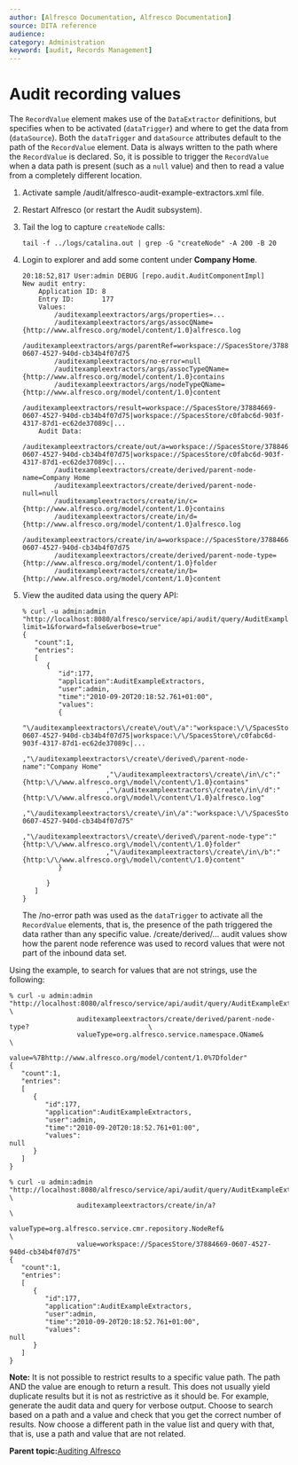 ```yaml
---
author: [Alfresco Documentation, Alfresco Documentation]
source: DITA reference
audience: 
category: Administration
keyword: [audit, Records Management]
---
```


# Audit recording values

The `RecordValue` element makes use of the `DataExtractor` definitions, but specifies when to be activated \(`dataTrigger`\) and where to get the data from \(`dataSource`\). Both the `dataTrigger` and `dataSource` attributes default to the path of the `RecordValue` element. Data is always written to the path where the `RecordValue` is declared. So, it is possible to trigger the `RecordValue` when a data path is present \(such as a `null` value\) and then to read a value from a completely different location.

1.  Activate sample /audit/alfresco-audit-example-extractors.xml file.

2.  Restart Alfresco \(or restart the Audit subsystem\).

3.  Tail the log to capture `createNode` calls:

    ```
    tail -f ../logs/catalina.out | grep -G "createNode" -A 200 -B 20
    ```

4.  Login to explorer and add some content under **Company Home**.

    ```
    20:18:52,817 User:admin DEBUG [repo.audit.AuditComponentImpl] 
    New audit entry: 
    	Application ID: 8
    	Entry ID:       177
    	Values:         
    		/auditexampleextractors/args/properties=...
    		/auditexampleextractors/args/assocQName={http://www.alfresco.org/model/content/1.0}alfresco.log
    		/auditexampleextractors/args/parentRef=workspace://SpacesStore/37884669-0607-4527-940d-cb34b4f07d75
    		/auditexampleextractors/no-error=null
    		/auditexampleextractors/args/assocTypeQName={http://www.alfresco.org/model/content/1.0}contains
    		/auditexampleextractors/args/nodeTypeQName={http://www.alfresco.org/model/content/1.0}content
    		/auditexampleextractors/result=workspace://SpacesStore/37884669-0607-4527-940d-cb34b4f07d75|workspace://SpacesStore/c0fabc6d-903f-4317-87d1-ec62de37089c|...
    	Audit Data: 
    		/auditexampleextractors/create/out/a=workspace://SpacesStore/37884669-0607-4527-940d-cb34b4f07d75|workspace://SpacesStore/c0fabc6d-903f-4317-87d1-ec62de37089c|...
    		/auditexampleextractors/create/derived/parent-node-name=Company Home
    		/auditexampleextractors/create/derived/parent-node-null=null
    		/auditexampleextractors/create/in/c={http://www.alfresco.org/model/content/1.0}contains
    		/auditexampleextractors/create/in/d={http://www.alfresco.org/model/content/1.0}alfresco.log
    		/auditexampleextractors/create/in/a=workspace://SpacesStore/37884669-0607-4527-940d-cb34b4f07d75
    		/auditexampleextractors/create/derived/parent-node-type={http://www.alfresco.org/model/content/1.0}folder
    		/auditexampleextractors/create/in/b={http://www.alfresco.org/model/content/1.0}content
    ```

5.  View the audited data using the query API:

    ```
    % curl -u admin:admin "http://localhost:8080/alfresco/service/api/audit/query/AuditExampleExtractors?limit=1&forward=false&verbose=true"
    {
       "count":1,
       "entries": 
       [
          {
             "id":177,
             "application":AuditExampleExtractors,
             "user":admin,
             "time":"2010-09-20T20:18:52.761+01:00",
             "values":
             {
                         "\/auditexampleextractors\/create\/out\/a":"workspace:\/\/SpacesStore\/37884669-0607-4527-940d-cb34b4f07d75|workspace:\/\/SpacesStore\/c0fabc6d-903f-4317-87d1-ec62de37089c|...
                         ,"\/auditexampleextractors\/create\/derived\/parent-node-name":"Company Home"
                         ,"\/auditexampleextractors\/create\/in\/c":"{http:\/\/www.alfresco.org\/model\/content\/1.0}contains"
                         ,"\/auditexampleextractors\/create\/in\/d":"{http:\/\/www.alfresco.org\/model\/content\/1.0}alfresco.log"
                         ,"\/auditexampleextractors\/create\/in\/a":"workspace:\/\/SpacesStore\/37884669-0607-4527-940d-cb34b4f07d75"
                         ,"\/auditexampleextractors\/create\/derived\/parent-node-type":"{http:\/\/www.alfresco.org\/model\/content\/1.0}folder"
                         ,"\/auditexampleextractors\/create\/in\/b":"{http:\/\/www.alfresco.org\/model\/content\/1.0}content"
             }
             
          }
       ]
    }
    ```

    The /no-error path was used as the `dataTrigger` to activate all the `RecordValue` elements, that is, the presence of the path triggered the data rather than any specific value. /create/derived/... audit values show how the parent node reference was used to record values that were not part of the inbound data set.


Using the example, to search for values that are not strings, use the following:

```
% curl -u admin:admin "http://localhost:8080/alfresco/service/api/audit/query/AuditExampleExtractors/ \
                 auditexampleextractors/create/derived/parent-node-type?                              \
                 valueType=org.alfresco.service.namespace.QName&                                      \
                 value=%7Bhttp://www.alfresco.org/model/content/1.0%7Dfolder"
{
   "count":1,
   "entries": 
   [
      {
         "id":177,
         "application":AuditExampleExtractors,
         "user":admin,
         "time":"2010-09-20T20:18:52.761+01:00",
         "values":
null
      }
   ]
}

% curl -u admin:admin "http://localhost:8080/alfresco/service/api/audit/query/AuditExampleExtractors/ \
                 auditexampleextractors/create/in/a?                                                  \
                 valueType=org.alfresco.service.cmr.repository.NodeRef&                               \
                 value=workspace://SpacesStore/37884669-0607-4527-940d-cb34b4f07d75"
{
   "count":1,
   "entries": 
   [
      {
         "id":177,
         "application":AuditExampleExtractors,
         "user":admin,
         "time":"2010-09-20T20:18:52.761+01:00",
         "values":
null
      }
   ]
}
```

**Note:** It is not possible to restrict results to a specific value path. The path AND the value are enough to return a result. This does not usually yield duplicate results but it is not as restrictive as it should be. For example, generate the audit data and query for verbose output. Choose to search based on a path and a value and check that you get the correct number of results. Now choose a different path in the value list and query with that, that is, use a path and value that are not related.

**Parent topic:**[Auditing Alfresco](../concepts/audit-intro.md)

